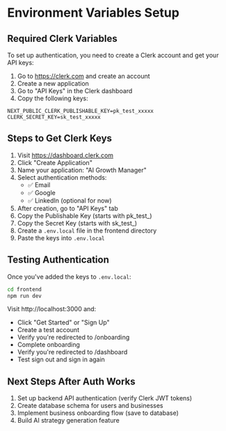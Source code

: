 # Environment Variables Setup

## Required Clerk Variables

To set up authentication, you need to create a Clerk account and get your API keys:

1. Go to https://clerk.com and create an account
2. Create a new application
3. Go to "API Keys" in the Clerk dashboard
4. Copy the following keys:

```
NEXT_PUBLIC_CLERK_PUBLISHABLE_KEY=pk_test_xxxxx
CLERK_SECRET_KEY=sk_test_xxxxx
```

## Steps to Get Clerk Keys

1. Visit https://dashboard.clerk.com
2. Click "Create Application"
3. Name your application: "AI Growth Manager"
4. Select authentication methods:
   - ✅ Email
   - ✅ Google
   - ✅ LinkedIn (optional for now)
5. After creation, go to "API Keys" tab
6. Copy the Publishable Key (starts with pk_test_)
7. Copy the Secret Key (starts with sk_test_)
8. Create a `.env.local` file in the frontend directory
9. Paste the keys into `.env.local`

## Testing Authentication

Once you've added the keys to `.env.local`:

```bash
cd frontend
npm run dev
```

Visit http://localhost:3000 and:
- Click "Get Started" or "Sign Up"
- Create a test account
- Verify you're redirected to /onboarding
- Complete onboarding
- Verify you're redirected to /dashboard
- Test sign out and sign in again

## Next Steps After Auth Works

1. Set up backend API authentication (verify Clerk JWT tokens)
2. Create database schema for users and businesses
3. Implement business onboarding flow (save to database)
4. Build AI strategy generation feature

